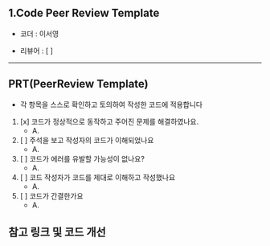 ## 1.Code Peer Review Template

 * 코더 : 이서영

 * 리뷰어 : [ ]

-----------

## PRT(PeerReview Template)
* 각 항목을 스스로 확인하고 토의하여 작성한 코드에 적용합니다

1. [x] 코드가 정상적으로 동작하고 주어진 문제를 해결하였나요.
   * A.
2. [ ] 주석을 보고 작성자의 코드가 이해되었나요
   * A.
3. [ ]  코드가 에러를 유발할 가능성이 없나요?
   * A.
5. [ ] 코드 작성자가 코드를 제대로 이해하고 작성했나요
   * A.
6. [ ] 코드가 간결한가요
   * A.


## 참고 링크 및 코드 개선
```
```
